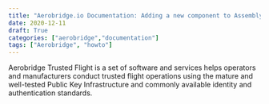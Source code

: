 ```yaml
---
title: "Aerobridge.io Documentation: Adding a new component to Assembly"
date: 2020-12-11
draft: True
categories: ["aerobridge","documentation"]
tags: ["Aerobridge", "howto"]
---
```


Aerobridge Trusted Flight is a set of software and services helps operators and manufacturers conduct trusted flight operations using the mature and well-tested Public Key Infrastructure and commonly available identity and authentication standards.
<!--more-->
